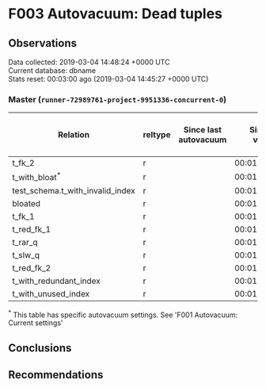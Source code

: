 # F003 Autovacuum: Dead tuples #

## Observations ##
Data collected: 2019-03-04 14:48:24 +0000 UTC  
Current database: dbname  
Stats reset: 00:03:00 ago (2019-03-04 14:45:27 +0000 UTC)  
### Master (`runner-72989761-project-9951336-concurrent-0`) ###

 Relation | reltype | Since last autovacuum | Since last vacuum | Autovacuum Count | Vacuum Count | n_tup_ins | n_tup_upd | n_tup_del | pg_class.reltuples | n_live_tup | n_dead_tup | &#9660;Dead Tuples Ratio, %
----------|------|-----------------------|-------------------|----------|---------|-----------|-----------|-----------|--------------------|------------|------------|-----------
t_fk_2 |r |<no value> |00:01:19.967772 |0 |2 |1000000 |0 |0 |1000000 |1000000 |0 | 0 
t_with_bloat<sup>*</sup> |r |<no value> |00:01:19.411364 |0 |2 |1000000 |1000000 |0 |1000000 |1000000 |0 | 0 
test_schema.t_with_invalid_index |r |<no value> |00:01:20.064616 |0 |2 |1000000 |0 |0 |1000000 |1000000 |0 | 0 
bloated |r |<no value> |00:01:19.910266 |0 |2 |100000 |0 |50000 |50000 |50000 |0 | 0 
t_fk_1 |r |<no value> |00:01:20.015104 |0 |2 |1000001 |0 |0 |1000001 |1000001 |0 | 0 
t_red_fk_1 |r |<no value> |00:01:19.899068 |0 |2 |1000001 |0 |0 |1000001 |1000001 |0 | 0 
t_rar_q |r |<no value> |00:01:20.244064 |0 |2 |1000000 |745127 |0 |1000000 |1000000 |0 | 0 
t_slw_q |r |<no value> |00:01:19.791109 |0 |2 |10000001 |0 |0 |10000048 |10000048 |0 | 0 
t_red_fk_2 |r |<no value> |00:01:19.850023 |0 |2 |1000000 |0 |0 |1000000 |1000000 |0 | 0 
t_with_redundant_index |r |<no value> |00:01:20.111373 |0 |2 |1000000 |0 |0 |1000000 |1000000 |0 | 0 
t_with_unused_index |r |<no value> |00:01:20.171471 |0 |2 |1000000 |0 |0 |1000000 |1000000 |0 | 0 

<sup>*</sup> This table has specific autovacuum settings. See 'F001 Autovacuum: Current settings'


## Conclusions ##


## Recommendations ##

